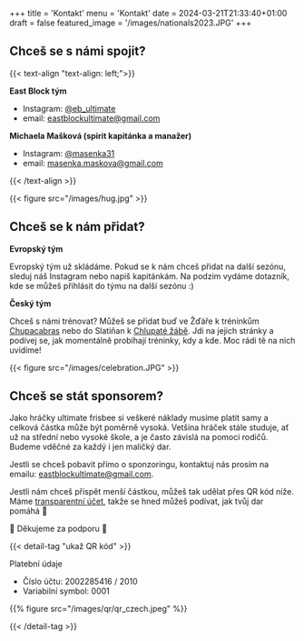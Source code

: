 +++
title = 'Kontakt'
menu = 'Kontakt'
date = 2024-03-21T21:33:40+01:00
draft = false
featured_image = '/images/nationals2023.JPG'
+++

## Chceš se s námi spojit? 

{{< text-align "text-align: left;">}}

**East Block tým**

- Instagram: [@eb_ultimate](https://www.instagram.com/eb_ultimate)
- email: eastblockultimate@gmail.com

**Michaela Mašková (spirit kapitánka a manažer)**
- Instagram: [@masenka31](https://www.instagram.com/masenka31)
- email: masenka.maskova@gmail.com

{{< /text-align >}}

{{< figure src="/images/hug.jpg" >}}

## Chceš se k nám přidat?

**Evropský tým**

Evropský tým už skládáme. Pokud se k nám chceš přidat na další sezónu, sleduj náš Instagram nebo napiš kapitánkám. Na podzim vydáme dotazník, kde se můžeš přihlásit do týmu na další sezónu :)

**Český tým**

Chceš s námi trénovat? Můžeš se přidat buď ve Žďáře k tréninkům [Chupacabras](https://chupacabras.cz/treninky/) nebo do Slatiňan k [Chlupaté žábě](https://www.instagram.com/chlupatazaba.ultimate/). Jdi na jejich stránky a podívej se, jak momentálně probíhají tréninky, kdy a kde. Moc rádi tě na nich uvidíme!

{{< figure src="/images/celebration.JPG" >}}

## Chceš se stát sponsorem?

Jako hráčky ultimate frisbee si veškeré náklady musíme platit samy a celková částka může být poměrně vysoká. Vetšina hráček stále studuje, ať už na střední nebo vysoké škole, a je často závislá na pomoci rodičů. Budeme vděčné za každý i jen maličký dar.

Jestli se chceš pobavit přímo o sponzoringu, kontaktuj nás prosím na emailu: [eastblockultimate@gmail.com](mailto:eastblockultimate@gmail.com).

Jestli nám chceš přispět menší částkou, můžeš tak udělat přes QR kód níže. Máme [transparentní účet](https://ib.fio.cz/ib/transparent?a=2002285416), takže se hned můžeš podívat, jak tvůj dar pomáhá 🚀

🤗 Děkujeme za podporu 🤗

{{< detail-tag "ukaž QR kód" >}}

Platební údaje
- Číslo účtu: 2002285416 / 2010
- Variabilní symbol: 0001

{{% figure src="/images/qr/qr_czech.jpeg" %}}

{{< /detail-tag >}}